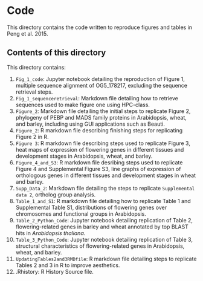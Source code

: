 # Code
This directory contains the code written to reproduce figures and tables in Peng et al. 2015.

## Contents of this directory
This directory contains: 
1. `Fig_1_code`: Jupyter notebook detailing the reproduction of Figure 1, multiple sequence alignment of OG5_178217, excluding the sequence retrieval steps.
2. `Fig_1_sequenceretrieval`: Markdown file detailing how to retrieve sequences used to make figure one using HPC-class. 
3. `Figure_2`: Markdown file detailing the initial steps to replicate Figure 2, phylogeny of PEBP and MADS family proteins in Arabidopsis, wheat, and barley, including using GUI applications such as Beauti.
4. `Figure_2`: R markdown file describing finishing steps for replicating Figure 2 in R. 
5. `Figure 3`: R markdown file describing steps used to replicate Figure 3, heat maps of expression of flowering genes in different tissues and development stages in Arabidopsis, wheat, and barley. 
6. `Figure_4_and_S3`: R markdown file desribing steps used to replicate Figure 4 and Supplemental Figure S3, line graphs of expression of orthologous genes in different tissues and development stages in wheat and barley.
7. `Supp_Data_2`: Markdown file detailing the steps to replicate `Supplemental data 2`, ortholog group analysis. 
8. `Table_1_and_S1`: R markdown file detailing how to replicate Table 1 and Supplemental Table S1,  distributions of flowering genes over chromosomes and functional groups in Arabidopsis.
9. `Table_2_Python_Code`: Jupyter notebook detailing replication of Table 2, flowering-related genes in barley and wheat annotated by top BLAST hits in *Arabidopsis thaliana*.
10. `Table_3_Python_Code`: Jupyter notebook detailing replication of Table 3, structural characteristics of flowering-related genes in Arabidopsis, wheat, and barley.
11. `UpdatingTables2and3RMDfile`: R markdown file detailing steps to replicate Tables 2 and 3 in R to improve aesthetics. 
12. .Rhistory: R History Source file.
